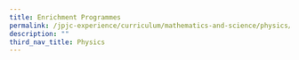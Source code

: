 ```yaml
---
title: Enrichment Programmes
permalink: /jpjc-experience/curriculum/mathematics-and-science/physics/enrichment-programmes/
description: ""
third_nav_title: Physics
---
```

